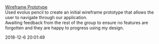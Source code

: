 [Wireframe Prototype](https://github.com/Team-Unified/LiveProjectsTemplate/blob/master/documentation/wireframes/evolus_pencil/Collate%20Your%20Social%20Feed%20App%20Prototype%20v1.epgz)  
Used evolus pencil to create an initial wireframe prototype that allows the user to navigate through our application.  
Awaiting feedback from the rest of the group to ensure no features are forgotten and they are happy to progress using my design.  
  
2018-12-6 20:01:49

